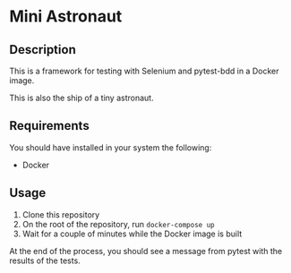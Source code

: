 # Mini Astronaut

## Description

This is a framework for testing with Selenium and pytest-bdd in a Docker image.

This is also the ship of a tiny astronaut.

## Requirements

You should have installed in your system the following:

- Docker

## Usage

1. Clone this repository
2. On the root of the repository, run `docker-compose up`
3. Wait for a couple of minutes while the Docker image is built

At the end of the process, you should see a message from pytest with the results of the tests.


